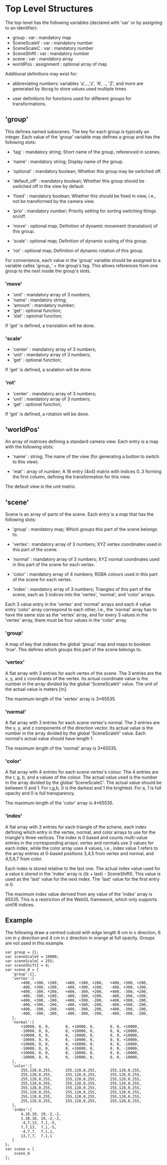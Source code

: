 # Top Level Structures

The top-level has the following variables (declared with 'var' or by
assigning to an identifier):

  - group : var : mandatory map
  - SceneScaleV : var : mandatory number
  - SceneScaleC : var : mandatory number
  - SceneShiftI : var : mandatory number
  - scene : var : mandatory array
  - worldPos : assignment : optional array of map

Additional definitions may exist for:

  - abbreviating numbers: variables 'a',..,'z', 'A', .., 'Z', and more
    are generated by libcsg to store values used multiple times

  - user definitions for functions used for different groups for
    transformations.

## 'group'

This defines named subscenes.  The key for each group is typically an
integer.  Each value of the 'group' variable map defines a group and
has the following slots:

  - 'tag' : mandatory string;
    Short name of the group, referenced in scenes.

  - 'name' : mandatory string;
    Display name of the group.

  - 'optional' : mandatory boolean;
    Whether this group may be switched off.

  - 'default_off' : mandatory boolean;
    Whether this group should be switched off in the view by default.

  - 'fixed' : mandatory boolean;
    Whether this should be fixed in view, i.e., not be transformed
    by the camera view.

  - 'prio' : mandatory number;
    Priority setting for sorting switching things on/off.

  - 'move' : optional map;
    Definition of dynamic movement (translation) of this group.

  - 'scale' : optional map;
    Definition of dynamic scaling of this group.

  - 'rot' : optional map;
    Definition of dynamic rotation of this group.

For convenience, each value in the 'group' variable should be assigned
to a variable calles 'group_' + the group's tag.  This allows
references from one group to the next inside the group's slots.

### 'move'

  - 'unit' : mandatory array of 3 numbers;
  - 'name' : mandatory string;
  - 'amount' : mandatory number;
  - 'get' : optional function;
  - 'xlat' : optoinal function;

If 'get' is defined, a translation will be done.

### 'scale'

  - 'center' : mandatory array of 3 numbers;
  - 'unit' : mandatory array of 3 numbers;
  - 'get' : optional function;

If 'get' is defined, a scalation will be done.

### 'rot'

  - 'center' : mandatory array of 3 numbers;
  - 'unit' : mandatory array of 3 numbers;
  - 'get' : optional function;

If 'get' is defined, a rotation will be done.

## 'worldPos'

An array of matrices defining a standard camera view.  Each entry is
a map with the following slots:

  - 'name' : string;
     The name of the view (for generating a button to switch to this view).

  - 'mat' : array of number;
     A 16 entry (4x4) matrix with indices 0..3 forming the first column,
     defining the transformation for this view.

The default view is the unit matrix.

## 'scene'

Scene is an array of parts of the scene.  Each entry is a map that has
the following slots:

  - 'group' : mandatory map;
     Which groups this part of the scene belongs to.

  - 'vertex' : mandatory array of 3 numbers;
     XYZ vertex coordinates used in this part of the scene.

  - 'normal' : mandatory array of 3 numbers;
     XYZ normal coordinates used in this part of the scene for each vertex.

  - 'color' : mandatory array of 4 numbers;
     RGBA colours used in this part of the scene for each vertex.

  - 'index' : mandatory array of 3 numbers;
     Triangles of this part of the scene, each as 3 indices into the
     'vertex', 'normal', and 'color' arrays.

Each 3 value entry in the 'vertex' and 'normal' arrays and each 4
value entry 'color' array correspond to each other, i.e., the 'normal'
array has to have the same size as the 'vertex' array, and for every 3
values in the 'vertex' array, there must be four values in the 'color'
array.

### 'group'

A map of key that indexes the global 'group' map and maps to boolean 'true'.
This defines which groups this part of the scene belongs to.

### 'vertex'

A flat array with 3 entries for each vertex of the scene.  The 3
entries are the x, y, and z coordinates of the vertex.  Its actual
coordinate value is the number in the array divided by the global
'SceneScaleV' value.  The unit of the actual value is meters [m].

The maximum length of the 'vertex' array is 3*65535.

### 'normal'

A flat array with 3 entries for each scene vertex's normal.  The 3
entries are the x, y, and z components of the direction vector.  Its
actual value is the number in the array divided by the global
'SceneScaleV' value.  Each normal's actual value should have length 1.

The maximum length of the 'normal' array is 3*65535.

### 'color'

A flat array with 4 entries for each scene vertex's colour.  The 4
entries are the r, g, b, and a values of the colour.  The actual value
used is the number in the array divided by the global 'SceneScaleC'.
The actual value should be between 0 and 1.  For r,g,b, 0 is the
darkest and 1 the brightest.  For a, 1 is full opacity and 0 is full
transparency.

The maximum length of the 'color' array is 4*65535.

### 'index'

A flat array with 3 entries for each triangle of the schene, each
index defining which entry in the vertex, normal, and color arrays to
use for the triangle's three vertices.  The index is 0 based and
counts multi-value entries in the corresponding arrays: vertex and
normals use 3 values for each index, while the color array uses 4
values, i.e., index value 1 refers to the array entries at 0-based
positions 3,4,5 from vertex and normal, and 4,5,6,7 from color.

Each index is stored relative to the last one.  The actual index value
used for a value k stored in the 'index' array is ((k + last) -
SceneShiftI).  This value is used as the 'last' value for the next
index.  The 'last' value for the first entry is 0.

The maximum index value derived from any value of the 'index' array
is 65535.  This is a restriction of the WebGL framework, which only
supports uint16 indices.

## Example

The following draw a centred cuboid with edge length 8 cm in x
direction, 6 cm in y direction and 4 cm in z direction in orange at
full opacity.  Groups are not used in this example.

```
var group = {};
var sceneScaleV = 10000;
var sceneScaleC = 255;
var sceneShiftI = 4;
var scene_0 = {
   'group':{},
   'vertex':[
       +400, +300, +200,   +400, +300, +200,   +400, +300, +200,
       -400, +300, +200,   -400, +300, +200,   -400, +300, +200,
       +400, -300, +200,   +400, -300, +200,   +400, -300, +200,
       -400, -300, +200,   -400, -300, +200,   -400, -300, +200,
       +400, +300, -200,   +400, +300, -200,   +400, +300, -200,
       -400, +300, -200,   -400, +300, -200,   -400, +300, -200,
       +400, -300, -200,   +400, -300, -200,   +400, -300, -200,
       -400, -300, -200,   -400, -300, -200,   -400, -300, -200,
   ],
   'normal':[
       +10000, 0, 0,       0, +10000, 0,       0, 0, +10000,
       -10000, 0, 0,       0, +10000, 0,       0, 0, +10000,
       +10000, 0, 0,       0, -10000, 0,       0, 0, +10000,
       -10000, 0, 0,       0, -10000, 0,       0, 0, +10000,
       +10000, 0, 0,       0, +10000, 0,       0, 0, -10000,
       -10000, 0, 0,       0, +10000, 0,       0, 0, -10000,
       +10000, 0, 0,       0, -10000, 0,       0, 0, -10000,
       -10000, 0, 0,       0, -10000, 0,       0, 0, -10000,
   ],
   'color':[
       255,128,0,255,      255,128,0,255,      255,128,0,255,
       255,128,0,255,      255,128,0,255,      255,128,0,255,
       255,128,0,255,      255,128,0,255,      255,128,0,255,
       255,128,0,255,      255,128,0,255,      255,128,0,255,
       255,128,0,255,      255,128,0,255,      255,128,0,255,
       255,128,0,255,      255,128,0,255,      255,128,0,255,
       255,128,0,255,      255,128,0,255,      255,128,0,255,
       255,128,0,255,      255,128,0,255,      255,128,0,255,
   ],
   'index':[
       4,10,10, 10,-2,-2,
       1,10,10, 10,-2,-2,
       -4,7,13, 7,1,-5,
       7,7,13,  7,1,-5,
       -4,7,7,  7,1,1,
       13,7,7,  7,1,1
   ]
};
var scene = [
    scene_0
];
```
